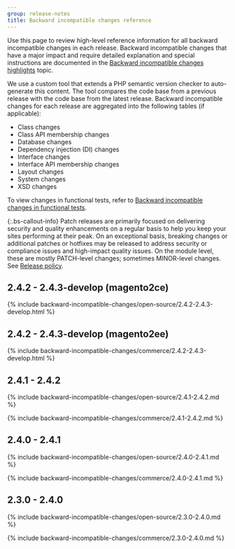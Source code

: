 ```yaml
---
group: release-notes
title: Backward incompatible changes reference
---
```


Use this page to review high-level reference information for all backward incompatible changes in each release. Backward incompatible changes that have a major impact and require detailed explanation and special instructions are documented in the [Backward incompatible changes highlights]({{page.baseurl}}/release-notes/backward-incompatible-changes/index.html) topic.

We use a custom tool that extends a PHP semantic version checker to auto-generate this content. The tool compares the code base from a previous release with the code base from the latest release. Backward incompatible changes for each release are aggregated into the following tables (if applicable):

-  Class changes
-  Class API membership changes
-  Database changes
-  Dependency injection (DI) changes
-  Interface changes
-  Interface API membership changes
-  Layout changes
-  System changes
-  XSD changes

To view changes in functional tests, refer to [Backward incompatible changes in functional tests]({{page.baseurl}}/reference/mftf/backward-incompatible-changes.html).

{:.bs-callout-info}
Patch releases are primarily focused on delivering security and quality enhancements on a regular basis to help you keep your sites performing at their peak. On an exceptional basis, breaking changes or additional patches or hotfixes may be released to address security or compliance issues and high-impact quality issues. On the module level, these are mostly PATCH-level changes; sometimes MINOR-level changes. See [Release policy]({{site.baseurl}}/release/policy/).

## 2.4.2 - 2.4.3-develop (magento2ce)

{% include backward-incompatible-changes/open-source/2.4.2-2.4.3-develop.html %}

## 2.4.2 - 2.4.3-develop (magento2ee)

{% include backward-incompatible-changes/commerce/2.4.2-2.4.3-develop.html %}

## 2.4.1 - 2.4.2

{% include backward-incompatible-changes/open-source/2.4.1-2.4.2.md %}

{% include backward-incompatible-changes/commerce/2.4.1-2.4.2.md %}

## 2.4.0 - 2.4.1

{% include backward-incompatible-changes/open-source/2.4.0-2.4.1.md %}

{% include backward-incompatible-changes/commerce/2.4.0-2.4.1.md %}

## 2.3.0 - 2.4.0

{% include backward-incompatible-changes/open-source/2.3.0-2.4.0.md %}

{% include backward-incompatible-changes/commerce/2.3.0-2.4.0.md %}
